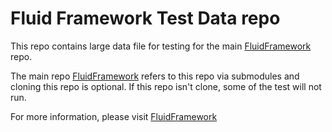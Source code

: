 
# Fluid Framework Test Data repo

This repo contains large data file for testing for the main [FluidFramework](https://github.com/microsoft/FluidFramework) repo.

The main repo [FluidFramework](https://github.com/microsoft/FluidFramework) refers to this repo via submodules and cloning this repo is optional. If this repo isn't clone, some of the test will not run.

For more information, please visit [FluidFramework](https://github.com/microsoft/FluidFramework)
